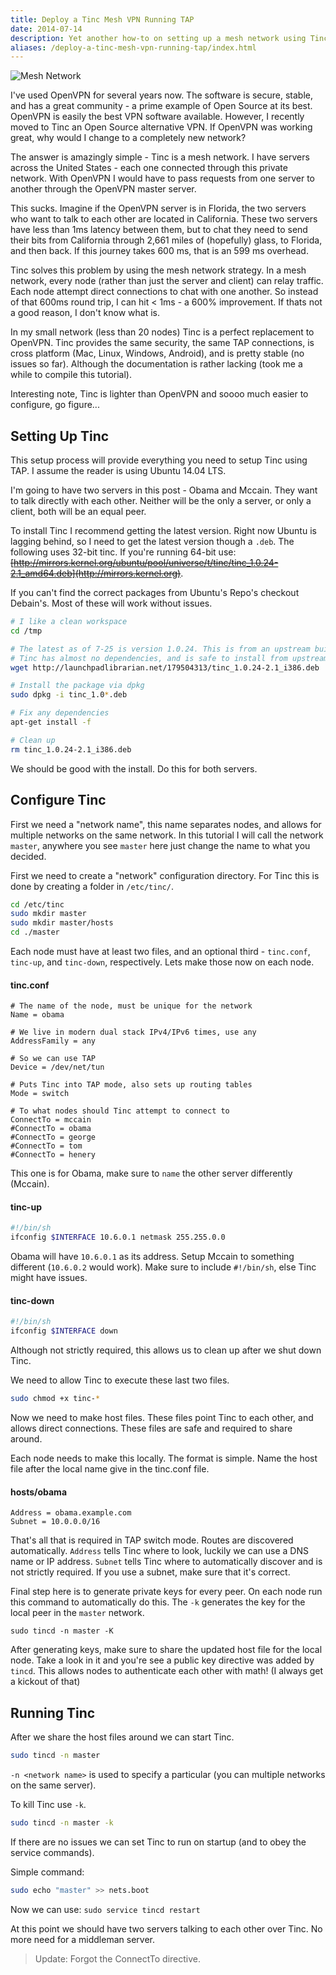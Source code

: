 ```yaml
---
title: Deploy a Tinc Mesh VPN Running TAP
date: 2014-07-14
description: Yet another how-to on setting up a mesh network using Tinc (in TAP mode).
aliases: /deploy-a-tinc-mesh-vpn-running-tap/index.html
---
```


![Mesh Network](/posts/archive/content/images/2014/Jul/generalMesh.gif)

I've used OpenVPN for several years now. The software is secure, stable, and has a great community - a prime example of Open Source at its best. OpenVPN is easily the best VPN software available. However, I recently moved to Tinc an Open Source alternative VPN. If OpenVPN was working great, why would I change to a completely new network?

The answer is amazingly simple - Tinc is a mesh network. I have servers across the United States - each one connected through this private network. With OpenVPN I would have to pass requests from one server to another through the OpenVPN master server.

This sucks. Imagine if the OpenVPN server is in Florida, the two servers who want to talk to each other are located in California. These two servers have less than 1ms latency between them, but to chat they need to send their bits from California through 2,661 miles of (hopefully) glass, to Florida, and then back. If this journey takes 600 ms, that is an 599 ms overhead.

 Tinc solves this problem by using the mesh network strategy. In a mesh network, every node (rather than just the server and client) can relay traffic. Each node attempt direct connections to chat with one another. So instead of that 600ms round trip, I can hit < 1ms - a 600% improvement. If thats not a good reason, I don't know what is.

In my small network (less than 20 nodes) Tinc is a perfect replacement to OpenVPN. Tinc provides the same security, the same TAP connections, is cross platform (Mac, Linux, Windows, Android), and is pretty stable (no issues so far). Although the documentation is rather lacking (took me a while to compile this tutorial).

Interesting note, Tinc is lighter than OpenVPN and soooo much easier to configure, go figure...

## Setting Up Tinc

This setup process will provide everything you need to setup Tinc using TAP. I assume the reader is using Ubuntu 14.04 LTS.

I'm going to have two servers in this post - Obama and Mccain. They want to talk directly with each other. Neither will be the only a server, or only a client, both will be an equal peer.

To install Tinc I recommend getting the latest version. Right now Ubuntu is lagging behind, so I need to get the latest version though a `.deb`. The following uses 32-bit tinc. If you're running 64-bit use: ~~[http://mirrors.kernel.org/ubuntu/pool/universe/t/tinc/tinc_1.0.24-2.1_amd64.deb](http://mirrors.kernel.org)~~.

If you can't find the correct packages from Ubuntu's Repo's checkout Debain's. Most of these will work without issues.



```bash
# I like a clean workspace
cd /tmp

# The latest as of 7-25 is version 1.0.24. This is from an upstream build from 14.10.
# Tinc has almost no dependencies, and is safe to install from upstream
wget http://launchpadlibrarian.net/179504313/tinc_1.0.24-2.1_i386.deb

# Install the package via dpkg
sudo dpkg -i tinc_1.0*.deb

# Fix any dependencies
apt-get install -f

# Clean up
rm tinc_1.0.24-2.1_i386.deb
```


We should be good with the install. Do this for both servers.

## Configure Tinc

First we need a "network name", this name separates nodes, and allows for multiple networks on the same network. In this tutorial I will call the network `master`, anywhere you see `master` here just change the name to what you decided.

First we need to create a "network" configuration directory. For Tinc this is done by creating a folder in `/etc/tinc/`.

```bash
cd /etc/tinc
sudo mkdir master
sudo mkdir master/hosts
cd ./master
```

Each node must have at least two files, and an optional third - `tinc.conf`, `tinc-up`, and `tinc-down`, respectively. Lets make those now on each node.

#### tinc.conf
```
# The name of the node, must be unique for the network
Name = obama

# We live in modern dual stack IPv4/IPv6 times, use any
AddressFamily = any

# So we can use TAP
Device = /dev/net/tun

# Puts Tinc into TAP mode, also sets up routing tables
Mode = switch

# To what nodes should Tinc attempt to connect to
ConnectTo = mccain
#ConnectTo = obama
#ConnectTo = george
#ConnectTo = tom
#ConnectTo = henery
```

This one is for Obama, make sure to `name` the other server differently (Mccain).

#### tinc-up
```bash
#!/bin/sh
ifconfig $INTERFACE 10.6.0.1 netmask 255.255.0.0
```
Obama will have `10.6.0.1` as its address. Setup Mccain to something different (`10.6.0.2` would work). Make sure to include `#!/bin/sh`, else Tinc might have issues.

#### tinc-down
```bash
#!/bin/sh
ifconfig $INTERFACE down
```

Although not strictly required, this allows us to clean up after we shut down Tinc.

We need to allow Tinc to execute these last two files.

```bash
sudo chmod +x tinc-*
```
Now we need to make host files. These files point Tinc to each other, and allows direct connections. These files are safe and required to share around.

Each node needs to make this locally. The format is simple. Name the host file after the local name give in the tinc.conf file.

#### hosts/obama
```
Address = obama.example.com
Subnet = 10.0.0.0/16
```
That's all that is required in TAP switch mode. Routes are discovered automatically. `Address` tells Tinc where to look, luckily we can use a DNS name or IP address. `Subnet` tells Tinc where to automatically discover and is not strictly required. If you use a subnet, make sure that it's correct.

Final step here is to generate private keys for every peer. On each node run this command to automatically do this. The `-k` generates the key for the local peer in the `master` network.
```
sudo tincd -n master -K
```

After generating keys, make sure to share the updated host file for the local node. Take a look in it and you're see a public key directive was added by `tincd`. This allows nodes to authenticate each other with math! (I always get a kickout of that)

## Running Tinc

After we share the host files around we can start Tinc.
```bash
sudo tincd -n master
```

`-n <network name>` is used to specify a particular (you can multiple networks on the same server).

To kill Tinc use `-k`.
```bash
sudo tincd -n master -k
```

If there are no issues we can set Tinc to run on startup (and to obey the service commands).

Simple command:

```bash
sudo echo "master" >> nets.boot
```

Now we can use: `sudo service tincd restart`

At this point we should have two servers talking to each other over Tinc. No more need for a middleman server.

> Update: Forgot the ConnectTo directive.
